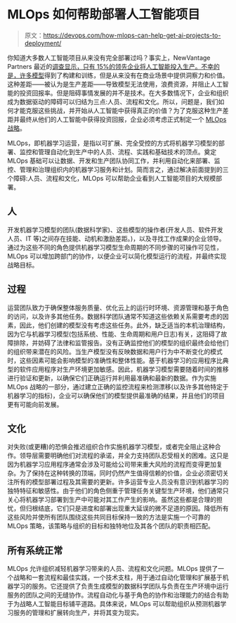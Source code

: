 # MLOps 如何帮助部署人工智能项目

> 原文：<https://devops.com/how-mlops-can-help-get-ai-projects-to-deployment/>

你知道大多数人工智能项目从来没有完全部署过吗？事实上，NewVantage Partners 最近的[调查显示，只有 15%的领先企业将人工智能投入生产。不幸的是，许多](https://newvantage.com/wp-content/uploads/2018/12/Big-Data-Executive-Survey-2019-Findings-Updated-010219-1.pdf)[模型](https://devops.com/?s=AI%20model)得到了构建和训练，但是从来没有在商业场景中提供洞察力和价值。这种差距——被认为是生产差距——导致模型无法使用，浪费资源，并阻止人工智能的投资回报率。但是阻碍事情发展的并不是技术。在大多数情况下，企业和组织成为数据驱动的障碍可以归结为三点:人员、流程和文化。所以，问题是，我们如何才能克服这些挑战，并开始从人工智能中获得真正的价值？为了克服这种生产差距并最终从他们的人工智能中获得投资回报，企业必须考虑正式制定一个 [MLOps 战略](https://devops.com/?s=MLOps)。

MLOps，即机器学习运营，是指以可扩展、完全受控的方式将机器学习模型的部署、监控和管理自动化到生产中的人员、流程、实践和基础技术的顶点。奠定 MLOps 基础可以让数据、开发和生产团队协同工作，并利用自动化来部署、监控、管理和治理组织内的机器学习服务和计划。简而言之，通过解决前面提到的三个障碍:人员、流程和文化，MLOps 可以帮助企业看到人工智能项目的大规模部署。

## 人

开发机器学习模型的团队(数据科学家)、这些模型的操作者(开发人员、软件开发人员、IT 等)之间存在技能、动机和激励差距。)，以及寻找工作成果的企业领导。通过为这些不同的角色提供机器学习模型生命周期的不同步骤的可操作可见性，MLOps 可以增加跨部门的协作，以便企业可以简化模型运行的流程，并最终实现战略目标。

## 过程

运营团队致力于确保整体服务质量、优化云上的运行时环境、资源管理和基于角色的访问，以及许多其他任务。数据科学团队通常不知道这些依赖关系需要考虑的因素，因此，他们创建的模型没有考虑这些任务。此外，缺乏适当的本机治理结构，因为它与机器学习模型(包括系统、性能、生命周期和用户日志)有关，这阻碍了故障排除，并妨碍了法律和监管报告。没有正确监控他们的模型的组织最终会给他们的组织带来潜在的风险。当生产模型没有反映数据和用户行为中不断变化的模式时，这些因素可能会影响模型的准确性和整体性能。基于机器学习的应用程序比典型的软件应用程序对生产环境更加敏感。因此，机器学习模型需要随着时间的推移进行验证和更新，以确保它们正确运行并利用最准确和最新的数据。作为实施 MLOps 战略的一部分，通过建立正确的监控流程来检测漂移(以及许多其他特定于机器学习的指标)，企业可以确保他们的模型提供最准确的结果，并且他们的项目更有可能向前发展。

## 文化

对失败(或更糟)的恐惧会推迟组织合作实施机器学习模型，或者完全阻止这种合作。领导层需要明确他们对流程的承诺，并全力支持团队忍受相关的困难。这只是因为机器学习应用程序通常会涉及可能给公司带来重大风险的流程而变得更加复杂。为了保持在这种转换的顶端，同时仍然产生值得信赖的价值，企业必须密切关注所有的模型部署过程及其需要的更新。许多运营专业人员没有意识到机器学习的独特特征和敏感性。由于他们的角色侧重于管理任务关键型生产环境，他们通常只关心将机器学习部署到生产中可能对其工作产生的影响。虽然这些都是合理的担忧，但归根结底，它们只是进度和部署出现重大延误的微不足道的原因。降低所有这些风险并使所有团队围绕这些共同目标保持一致的方法是实施一个可靠的 MLOps 策略，该策略与组织的目标和独特地位及其各个团队的职责相匹配。

## 所有系统正常

MLOps 允许组织减轻机器学习带来的人员、流程和文化问题。MLOps 提供了一个战略和一套流程和最佳实践，一个技术支柱，用于通过自动化管理和扩展基于机器学习的服务。它还提供了负责生成模型的数据科学团队与负责在生产环境中运行服务的团队之间的无缝协作。流程自动化与基于角色的协作和治理能力的结合有助于为战略人工智能目标铺平道路。具体来说，MLOps 可以帮助组织从预测机器学习服务的管理和扩展转向生产，并将其变为现实。